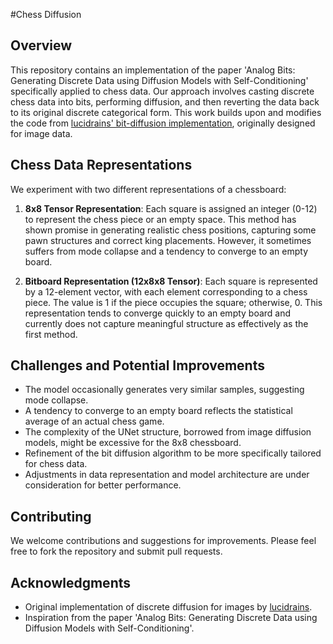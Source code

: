 #Chess Diffusion

## Overview
This repository contains an implementation of the paper 'Analog Bits: Generating Discrete Data using Diffusion Models with Self-Conditioning' specifically applied to chess data. Our approach involves casting discrete chess data into bits, performing diffusion, and then reverting the data back to its original discrete categorical form. This work builds upon and modifies the code from [lucidrains' bit-diffusion implementation](https://github.com/lucidrains/bit-diffusion), originally designed for image data.

## Chess Data Representations
We experiment with two different representations of a chessboard:

1. **8x8 Tensor Representation**: Each square is assigned an integer (0-12) to represent the chess piece or an empty space. This method has shown promise in generating realistic chess positions, capturing some pawn structures and correct king placements. However, it sometimes suffers from mode collapse and a tendency to converge to an empty board.

2. **Bitboard Representation (12x8x8 Tensor)**: Each square is represented by a 12-element vector, with each element corresponding to a chess piece. The value is 1 if the piece occupies the square; otherwise, 0. This representation tends to converge quickly to an empty board and currently does not capture meaningful structure as effectively as the first method.

## Challenges and Potential Improvements
- The model occasionally generates very similar samples, suggesting mode collapse.
- A tendency to converge to an empty board reflects the statistical average of an actual chess game.
- The complexity of the UNet structure, borrowed from image diffusion models, might be excessive for the 8x8 chessboard.
- Refinement of the bit diffusion algorithm to be more specifically tailored for chess data.
- Adjustments in data representation and model architecture are under consideration for better performance.


## Contributing
We welcome contributions and suggestions for improvements. Please feel free to fork the repository and submit pull requests.

## Acknowledgments
- Original implementation of discrete diffusion for images by [lucidrains](https://github.com/lucidrains/bit-diffusion).
- Inspiration from the paper 'Analog Bits: Generating Discrete Data using Diffusion Models with Self-Conditioning'.

